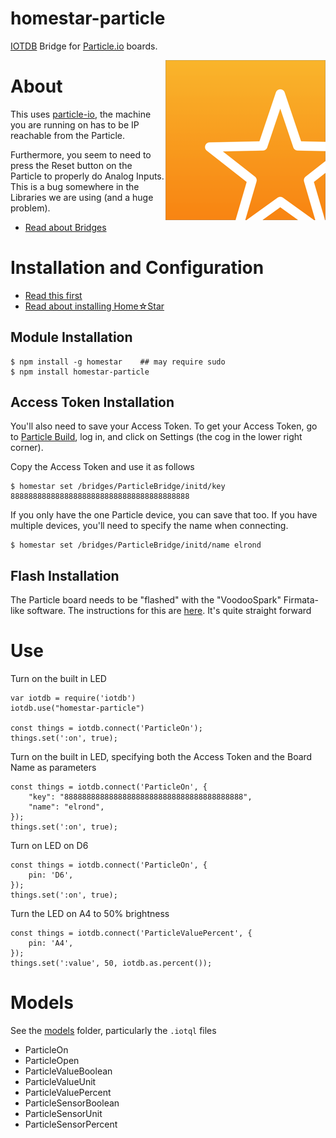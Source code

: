 # homestar-particle
[IOTDB](https://github.com/dpjanes/node-iotdb) Bridge for [Particle.io](https://www.particle.io/) boards.

<img src="https://raw.githubusercontent.com/dpjanes/iotdb-homestar/master/docs/HomeStar.png" align="right" />

# About

This uses [particle-io](https://www.npmjs.com/package/particle-io), 
the machine you are running on has to be IP reachable from the Particle. 

Furthermore, you seem to need to press the Reset button on the Particle
to properly do Analog Inputs. This is a bug somewhere in the 
Libraries we are using (and a huge problem).

* [Read about Bridges](https://github.com/dpjanes/node-iotdb/blob/master/docs/bridges.md)

# Installation and Configuration

* [Read this first](https://github.com/dpjanes/node-iotdb/blob/master/docs/install.md)
* [Read about installing Home☆Star](https://github.com/dpjanes/node-iotdb/blob/master/docs/homestar.md) 


## Module Installation

    $ npm install -g homestar    ## may require sudo
    $ npm install homestar-particle

## Access Token Installation

You'll also need to save your Access Token. 
To get your Access Token, go to [Particle Build](https://build.particle.io/build/),
log in, and click on Settings (the cog in the lower right corner).

Copy the Access Token and use it as follows

    $ homestar set /bridges/ParticleBridge/initd/key 8888888888888888888888888888888888888888

If you only have the one Particle device, you can save that too.
If you have multiple devices, you'll need to specify the name when connecting.

    $ homestar set /bridges/ParticleBridge/initd/name elrond

## Flash Installation

The Particle board needs to be "flashed" with the "VoodooSpark" Firmata-like software.
The instructions for this are [here](https://github.com/voodootikigod/voodoospark#loading-the-firmware).
It's quite straight forward
        
# Use

Turn on the built in LED

    var iotdb = require('iotdb')
    iotdb.use("homestar-particle")

    const things = iotdb.connect('ParticleOn');
    things.set(':on', true);

Turn on the built in LED, specifying both the Access Token
and the Board Name as parameters

    const things = iotdb.connect('ParticleOn', {
        "key": "8888888888888888888888888888888888888888",
        "name": "elrond",
    });
    things.set(':on', true);

Turn on LED on D6

    const things = iotdb.connect('ParticleOn', {
        pin: 'D6',
    });
    things.set(':on', true);

Turn the LED on A4 to 50% brightness

    const things = iotdb.connect('ParticleValuePercent', {
        pin: 'A4',
    });
    things.set(':value', 50, iotdb.as.percent());

# Models

See the [models](./models) folder, particularly the `.iotql` files

* ParticleOn
* ParticleOpen
* ParticleValueBoolean
* ParticleValueUnit
* ParticleValuePercent
* ParticleSensorBoolean
* ParticleSensorUnit
* ParticleSensorPercent
